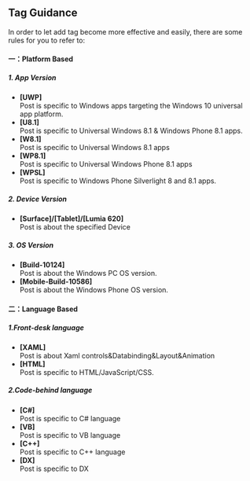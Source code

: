 ## Tag Guidance  


In order to let add tag become more effective and easily, there are some rules for you to refer to:

#### 一：Platform Based 
##### **1. App Version**

 * **[UWP]**                 
Post is specific to Windows apps targeting the Windows 10 universal app platform.
 * **[U8.1]**                
Post is specific to Universal Windows 8.1 & Windows Phone 8.1 apps.
 * **[W8.1]**                
Post is specific to Universal Windows 8.1 apps 
 * **[WP8.1]**                
Post is specific to Universal Windows Phone 8.1 apps 
 * **[WPSL]**                
Post is specific to Windows Phone Silverlight 8 and 8.1 apps.

##### **2. Device Version**
* **[Surface]/[Tablet]/[Lumia 620]**                 
Post is about the specified Device

##### **3. OS Version**
* **[Build-10124]**                
Post is about the Windows PC OS version.
* **[Mobile-Build-10586]**                
Post is about the Windows Phone OS version.



#### **二：Language Based**

 ##### **1.Front-desk language**
 * **[XAML]**                
Post is about Xaml controls&Databinding&Layout&Animation
 * **[HTML]**                
Post is specific to HTML/JavaScript/CSS.
##### **2.Code-behind language**
 * **[C#]**                
Post is specific to C# language
 * **[VB]**                
Post is specific to VB language
 * **[C++]**                
Post is specific to C++ language
 * **[DX]**                
Post is specific to DX

